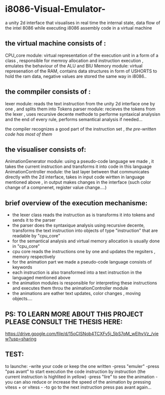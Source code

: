 
# i8086-Visual-Emulator-
a unity 2d interface that visualises in real time the internal state, data flow of the intel 8086 while executing i8086 assembly code in a virtual machine

## the virtual machine consists of :

 
CPU_core module: virtual representation of the execution unit in a form of a class , responsible for memroy allocation and instruction execution , emulates the behaviour of the ALU and BIU 
Memory module: virtual represenation of the RAM, contains data structures in form of USHORTS to hold the ram data, negative values are  stored the same way in i8086..


## the commpiler consists of :

lexer module: reads the text instruction from the unity 2d interface one by one , and splits them into Tokens 
parser module: recieves the tokens from the lexer , uses recursive decente methode to performe syntaxical analysisn and the end of every rule, performs semantical analysis if needed...

the compiler recognizes a good part of the instruction set , *the pre-written code has most of them*

## the visualiser consists of:

AnimationGenerator module:  using a pseudo-code language we made , it takes the current instruction and transforms it into code in this language 
AnimationController module: the last layer between that communicates directly with the 2d interface, takes in input code wirtten in language mentioned above , in output makes changes in the interface (such color change of a compnenet, register value change....)

## brief overview of the execution mechanisme:

 - the lexer class reads the instruction as is transforms it into tokens and sends it to the parser
 - the parser does the syntaxique analysis using recursive decente, transforms the text instruction into objects of  type "instruction"
   that are readable by "cpu_core"
 - for the semantical analysis and virtual memory allocation is usually done in "cpu_core"
 - cpu core reads the instructions one by one and updates the regsiters , memory respectively
 - for the animation part we made a pseudo-code language consists of keywords
 - each instruction is also transformed into a text instruction in the languaged mentioned above
 - the animation modules is responsible for interpreting these instructions and executes them throu the animationController module
 - the animations are eather text updates, color changes , moving objects....

## PS: TO LEARN MORE ABOUT THIS PROJECT PLEASE CONSULT THE THESIS HERE:

https://drive.google.com/file/d/15oCISNob4TCXFv5j_5bS7qM_wElhvVz_/view?usp=sharing




## TEST:

to launche:
-write your code or keep the one written
-press "emuler" 
-press "pas avant" to start execution the code instruction by instruction (the current instruction is highlited in yellow)
-press "lire" to see the animation 
-you can also reduce  or increase the speed of the animation by pressing vitess + or vitess -
-to go to the next instruction  press pas avant again...
